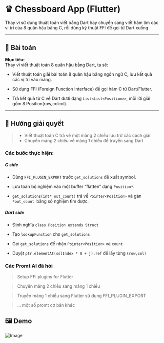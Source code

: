 # ♛ Chessboard  App (Flutter)

Thay vì sử dụng thuật toán viết bằng Dart hay chuyển sang viết hàm tìm các vị trí của 8 quân hậu bằng C, rồi dùng kỹ thuật FFI để gọi từ Dart xuống

---

## 🎯 Bài toán

**Mục tiêu:**  
Thay vì viết thuật toán 8 quân hậu bằng Dart, ta sẽ:

- Viết thuật toán giải bài toán 8 quân hậu bằng ngôn ngữ C, lưu kết quả các vị trí vào mảng.

- Sử dụng FFI (Foreign Function Interface) để gọi hàm C từ Dart/Flutter.

- Trả kết quả từ C về Dart dưới dạng `List<List<Position>>`, mỗi lời giải gồm 8 Position(row,colcol).



---

## 🧠 Hướng giải quyết

> -  Viết thuật toán C trả về một mảng 2 chiều lưu trữ các cách giải 
> - Chuyển mảng 2 chiều về mảng 1 chiều để truyền sang Dart

### Các bước thực hiện:
##### C side

- Dùng `FFI_PLUGIN_EXPORT` trước `get_solutions` để xuất symbol.

- Lưu toàn bộ nghiệm vào một buffer “flatten” dạng `Position*`.
- `get_solutions(int* out_count)` trả về `Pointer<Position>` và gán `*out_count `bằng số nghiệm tìm được.

##### Dart side

- Định nghĩa `class Position extends Struct`

- Tạo `lookupFunction` cho `get_solutions`

- Gọi `get_solutions` để nhận `Pointer<Position>` và `count`

- Duyệt `ptr.elementAt(solIndex * 8 + j).ref` để lấy từng `(row,col)`


### Các Promt AI đã hỏi
> Setup FFI plugins for Flutter

> Chuyển mảng 2 chiều sang mảng 1 chiều

> Truyền mảng 1 chiều sang Flutter sử dụng FFI_PLUGIN_EXPORT

> ... một số promt cơ bản khác


## 🖼️ Demo
![Image](https://github.com/user-attachments/assets/2433e3a2-ade5-4a8c-802d-8bcef6d8abc9)